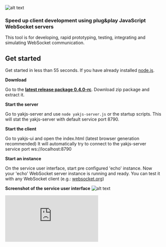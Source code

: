 ![alt text](https://raw.github.com/cobuChris/yak-js/master/yakjs-ui/doc/header.png "screenshot")
### Speed up client development using plug&play JavaScript WebSocket servers

This tool is for developing, rapid prototyping, testing, integrating and simulating WebSocket communication.

## Get started

Get started in less than 55 seconds. If you have already installed [node.js](http://nodejs.org/).

**Download**

Go to the **[latest release package 0.4.0-rc](https://github.com/cobuChris/yak-js/releases)**.
Download zip package and extract it.


**Start the server**

Go to yakjs-server and use ``` node yakjs-server.js ``` or the startup scripts.
This will stat the yakjs-server with default service port 8790.


**Start the client**

Go to yakjs-ui and open the index.html (latest browser generation recommended)
It will automatically try to connect to the yakjs-server service port ws://localhost:8790


**Start an instance**

On the service user interface, start pre configured 'echo' instance.
Now your 'echo' WebSocket server instance is running and ready. 
You can test it with any WebSocket client (e.g.: [websocket.org](http://www.websocket.org/echo.html))

**Screenshot of the service user interface**
![alt text](https://raw.github.com/cobuChris/yak-js/master/yakjs-ui/doc/screenshot-v0.3.0-02.png "screenshot")


[![Analytics](https://ga-beacon.appspot.com/UA-46883525-1/yak-js/README.md)](https://github.com/igrigorik/ga-beacon)
